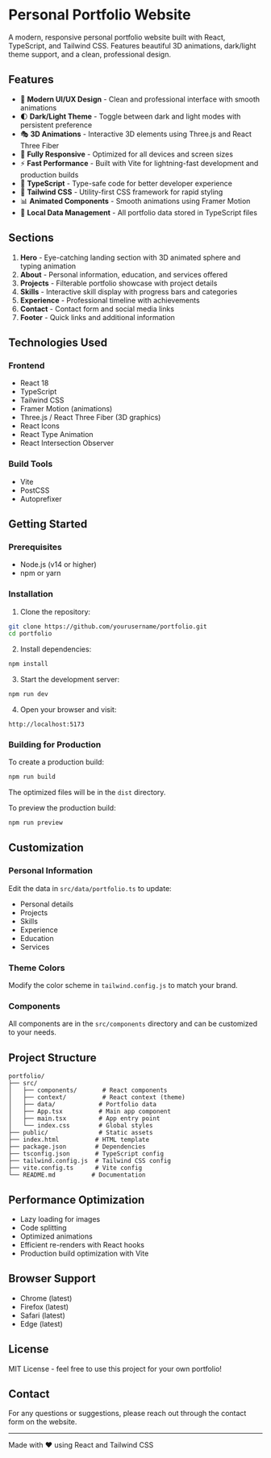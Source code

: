 # Personal Portfolio Website

A modern, responsive personal portfolio website built with React, TypeScript, and Tailwind CSS. Features beautiful 3D animations, dark/light theme support, and a clean, professional design.

## Features

- 🎨 **Modern UI/UX Design** - Clean and professional interface with smooth animations
- 🌓 **Dark/Light Theme** - Toggle between dark and light modes with persistent preference
- 🎭 **3D Animations** - Interactive 3D elements using Three.js and React Three Fiber
- 📱 **Fully Responsive** - Optimized for all devices and screen sizes
- ⚡ **Fast Performance** - Built with Vite for lightning-fast development and production builds
- 🎯 **TypeScript** - Type-safe code for better developer experience
- 🎨 **Tailwind CSS** - Utility-first CSS framework for rapid styling
- 📊 **Animated Components** - Smooth animations using Framer Motion
- 📝 **Local Data Management** - All portfolio data stored in TypeScript files

## Sections

1. **Hero** - Eye-catching landing section with 3D animated sphere and typing animation
2. **About** - Personal information, education, and services offered
3. **Projects** - Filterable portfolio showcase with project details
4. **Skills** - Interactive skill display with progress bars and categories
5. **Experience** - Professional timeline with achievements
6. **Contact** - Contact form and social media links
7. **Footer** - Quick links and additional information

## Technologies Used

### Frontend
- React 18
- TypeScript
- Tailwind CSS
- Framer Motion (animations)
- Three.js / React Three Fiber (3D graphics)
- React Icons
- React Type Animation
- React Intersection Observer

### Build Tools
- Vite
- PostCSS
- Autoprefixer

## Getting Started

### Prerequisites
- Node.js (v14 or higher)
- npm or yarn

### Installation

1. Clone the repository:
```bash
git clone https://github.com/yourusername/portfolio.git
cd portfolio
```

2. Install dependencies:
```bash
npm install
```

3. Start the development server:
```bash
npm run dev
```

4. Open your browser and visit:
```
http://localhost:5173
```

### Building for Production

To create a production build:

```bash
npm run build
```

The optimized files will be in the `dist` directory.

To preview the production build:

```bash
npm run preview
```

## Customization

### Personal Information
Edit the data in `src/data/portfolio.ts` to update:
- Personal details
- Projects
- Skills
- Experience
- Education
- Services

### Theme Colors
Modify the color scheme in `tailwind.config.js` to match your brand.

### Components
All components are in the `src/components` directory and can be customized to your needs.

## Project Structure

```
portfolio/
├── src/
│   ├── components/       # React components
│   ├── context/          # React context (theme)
│   ├── data/            # Portfolio data
│   ├── App.tsx          # Main app component
│   ├── main.tsx         # App entry point
│   └── index.css        # Global styles
├── public/              # Static assets
├── index.html          # HTML template
├── package.json        # Dependencies
├── tsconfig.json       # TypeScript config
├── tailwind.config.js  # Tailwind CSS config
├── vite.config.ts      # Vite config
└── README.md          # Documentation
```

## Performance Optimization

- Lazy loading for images
- Code splitting
- Optimized animations
- Efficient re-renders with React hooks
- Production build optimization with Vite

## Browser Support

- Chrome (latest)
- Firefox (latest)
- Safari (latest)
- Edge (latest)

## License

MIT License - feel free to use this project for your own portfolio!

## Contact

For any questions or suggestions, please reach out through the contact form on the website.

---

Made with ❤️ using React and Tailwind CSS